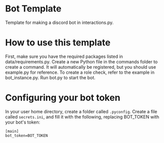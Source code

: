 # Bot Template
Template for making a discord bot in interactions.py.

# How to use this template
First, make sure you have the required packages listed in data/requirements.py. Create a new Python file in the commands folder to create a command. It will automatically be registered, but you should use example.py for reference. 
To create a role check, refer to the example in bot_instance.py.
Run bot.py to start the bot.

# Configuring your bot token
In your user home directory, create a folder called ```.pyconfig```. Create a file called ```secrets.ini```, and fill it with the following, replacing BOT_TOKEN with your bot's token:
```
[main]
bot_token=BOT_TOKEN
```
